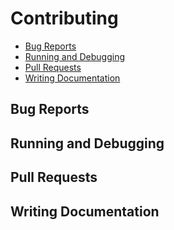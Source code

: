 # Contributing

* [Bug Reports](#bug-reports)
* [Running and Debugging](#running-and-debugging)
* [Pull Requests](#pull-requests)
* [Writing Documentation](#writing-documentation)

## Bug Reports
[bug-reports]: #bug-reports

## Running and Debugging
[running-and-debugging]: #running-and-debugging

## Pull Requests
[pull-requests]: #pull-requests

## Writing Documentation
[writing-documentation]: #writing-documentation
